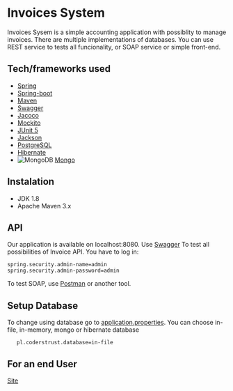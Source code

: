 # Invoices System #

Invoices Sysem is a simple accounting application with possiblity to manage invoices. 
There are multiple implementations of databases. 
You can use REST service to tests all funcionality, or SOAP service or simple front-end.

## Tech/frameworks used ##

* [Spring](https://spring.io/projects/spring-framework)
* [Spring-boot](https://spring.io/projects/spring-boot)
* [Maven](https://maven.apache.org)
* [Swagger](https://swagger.io)
* [Jacoco](https://www.jacoco.org/jacoco/trunk/index.html)
* [Mockito](https://site.mockito.org)
* [JUnit 5](https://junit.org/junit5/)
* [Jackson](https://github.com/FasterXML/jackson)
* [PostgreSQL](https://www.postgresql.org)
* [Hibernate](http://hibernate.org)
* ![MongoDB](mongo.png) [Mongo](https://www.mongodb.com)

## Instalation ##

* JDK 1.8
* Apache Maven 3.x

## API ##

Our application is available on localhost:8080. Use [Swagger](http://localhost:8080/swagger-ui.html#/invoice-controller) To test all possibilities of Invoice API. You have to log in:

```
spring.security.admin-name=admin
spring.security.admin-password=admin
```
To test SOAP, use [Postman](https://www.getpostman.com) or another tool.

## Setup Database ##

To change using database go to [application.properties](https://github.com/CodersTrustPL/project-8-basia-daniel-maksym/blob/master/src/main/resources/application.properties). You can choose in-file, in-memory, mongo or hibernate database
```
   pl.coderstrust.database=in-file
```

## For an end User ##

[Site](http://localhost:8080/)
